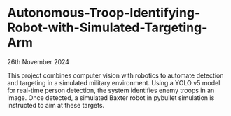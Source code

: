 # Autonomous-Troop-Identifying-Robot-with-Simulated-Targeting-Arm
26th November 2024

This project combines computer vision with robotics to automate detection and targeting in a simulated military environment. Using a YOLO v5 model for real-time person detection, the system identifies enemy troops in an image. Once detected, a simulated Baxter robot in pybullet simulation is instructed to aim at these targets.
